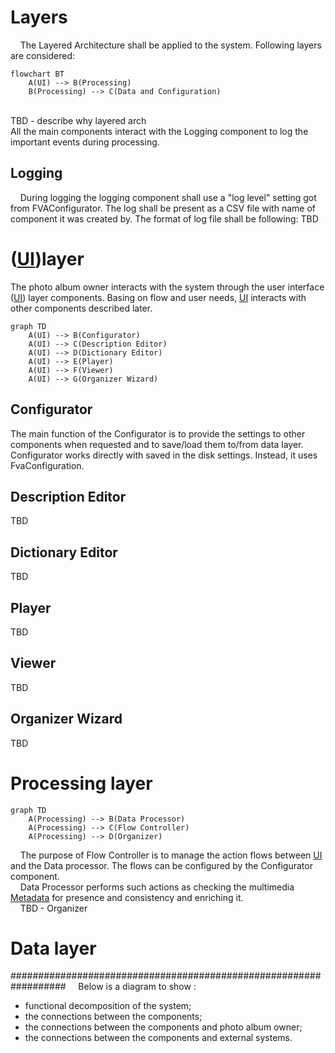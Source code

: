 # Layers
&nbsp;&nbsp;&nbsp; The Layered Architecture shall be applied to the system. 
Following layers are considered:

```mermaid
flowchart BT
    A(UI) --> B(Processing)
    B(Processing) --> C(Data and Configuration)
```
</br> TBD - describe why layered arch </br> 
All the main components interact with the Logging component to log the important events during processing.

## Logging 
&nbsp;&nbsp;&nbsp; During logging the logging component shall use a "log level" setting got from FVAConfigurator.
The log shall be present as a CSV file with name of component it was created by.
The format of log file shall be following:
TBD
 
# ([UI](https://en.wikipedia.org/wiki/User_interface))layer 
The photo album owner interacts with the system through the user interface ([UI](https://en.wikipedia.org/wiki/User_interface)) layer components. 
Basing on flow and user needs, [UI](https://en.wikipedia.org/wiki/User_interface) interacts with other components described later.

```mermaid
graph TD
    A(UI) --> B(Configurator)
    A(UI) --> C(Description Editor)
    A(UI) --> D(Dictionary Editor)
    A(UI) --> E(Player)
    A(UI) --> F(Viewer)
    A(UI) --> G(Organizer Wizard)  
```
## Configurator
The main function of the Configurator is to provide the settings to other components when requested and to save/load them to/from data layer.
Configurator works directly with saved in the disk settings. 
Instead, it uses FvaConfiguration.

## Description Editor
TBD 

## Dictionary Editor
TBD 

## Player
TBD 

## Viewer
TBD 

## Organizer Wizard
TBD 

# Processing layer
```mermaid
graph TD
    A(Processing) --> B(Data Processor)
    A(Processing) --> C(Flow Controller)
    A(Processing) --> D(Organizer)
```
&nbsp;&nbsp;&nbsp; The purpose of Flow Controller is to manage the action flows between [UI](https://en.wikipedia.org/wiki/User_interface) and the Data processor. The flows can be configured by the Configurator component.
</br>
&nbsp;&nbsp;&nbsp; Data Processor performs such actions as checking the multimedia [Metadata](https://en.wikipedia.org/wiki/Metadata) for presence and consistency and enriching it.
</br>
&nbsp;&nbsp;&nbsp; TBD - Organizer
</br>

# Data layer



##################################################################
&nbsp;&nbsp;&nbsp; Below is a diagram to show :
- functional decomposition of the system; 
- the connections between the components; 
- the connections between the components and photo album owner;
- the connections between the components and external systems.

 